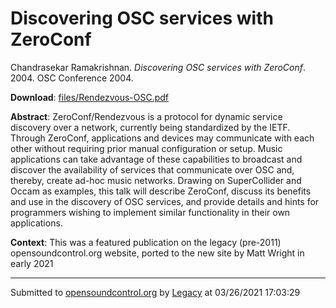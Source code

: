 # Discovering OSC services with ZeroConf

Chandrasekar Ramakrishnan. *Discovering OSC services with ZeroConf*. 2004.  OSC Conference 2004. 

**Download**: [files/Rendezvous-OSC.pdf](../files/Rendezvous-OSC.pdf)

**Abstract**: ZeroConf/Rendezvous is a protocol for dynamic service discovery over a network, currently being standardized by the IETF. Through ZeroConf, applications and devices may communicate with each other without requiring prior manual configuration or setup. Music applications can take advantage of these capabilities to broadcast and discover the availability of services that communicate over OSC and, thereby, create ad-hoc music networks. Drawing on SuperCollider and Occam as examples, this talk will describe ZeroConf, discuss its benefits and use in the discovery of OSC services, and provide details and hints for programmers wishing to implement similar functionality in their own applications.

**Context**: This was a featured publication on the legacy (pre-2011) opensoundcontrol.org website, ported to the new site by Matt Wright in early 2021

---
Submitted to [opensoundcontrol.org](https://opensoundcontrol.org) by [Legacy](https://web.archive.org) at 03/26/2021 17:03:29
